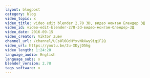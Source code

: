 ```yaml
---
layout: blogpost
category: blog
video_topic: x
video_title: video edit blender 2.78 3D, видео монтаж Блендер 3Д
video_id: video-edit-blender-278-3d-видео-монтаж-блендер-3Д
video_date: 2016-09-15
video_creator: Viktor Zuev
channel_url: /channel/UCsOl6OdHYxvNkXwy9iqiF2Q
video_url: https://youtu.be/2u-XDyjD5hg
video_length: 1:24:20
language_audio: English
language_subs: x
blender_version: 2.78
tags_software: x
---
```

